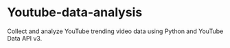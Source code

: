 # Youtube-data-analysis
Collect and analyze YouTube trending video data using Python and YouTube Data API v3.
